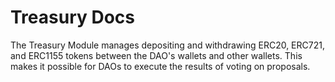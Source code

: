 # Treasury Docs

The Treasury Module manages depositing and withdrawing ERC20, ERC721, and ERC1155 tokens between the DAO's wallets and other wallets. This makes it possible for DAOs to execute the results of voting on proposals.


